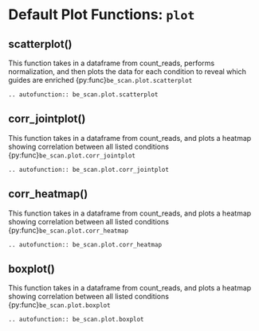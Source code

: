 # Default Plot Functions: `plot`

## scatterplot()

This function takes in a dataframe from count_reads, performs normalization, and then plots the data for each condition to reveal which guides are enriched {py:func}`be_scan.plot.scatterplot`

```{eval-rst}
.. autofunction:: be_scan.plot.scatterplot
```

## corr_jointplot()

This function takes in a dataframe from count_reads, and plots a heatmap showing correlation between all listed conditions {py:func}`be_scan.plot.corr_jointplot`

```{eval-rst}
.. autofunction:: be_scan.plot.corr_jointplot
```

## corr_heatmap()

This function takes in a dataframe from count_reads, and plots a heatmap showing correlation between all listed conditions {py:func}`be_scan.plot.corr_heatmap`

```{eval-rst}
.. autofunction:: be_scan.plot.corr_heatmap
```

## boxplot()

This function takes in a dataframe from count_reads, and plots a heatmap showing correlation between all listed conditions {py:func}`be_scan.plot.boxplot`

```{eval-rst}
.. autofunction:: be_scan.plot.boxplot
```
